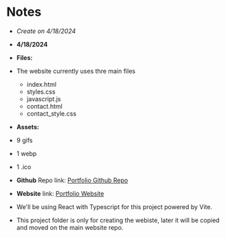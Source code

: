 # Notes

* *Create on 4/18/2024*

* **4/18/2024**

* **Files:**
* The website currently uses thre main files
  * index.html
  * styles.css
  * javascript.js
  * contact.html
  * contact_style.css

* **Assets:**
* 9 gifs
* 1 webp
* 1 .ico

* **Github** Repo link: [Portfolio Github Repo](https://github.com/Efai-De-Leon/Portfolio-Website)
* **Website** link: [Portfolio Website](https://efai-de-leon.github.io/Portfolio-Website/)

* We'll be using React with Typescript for this project powered by Vite.
* This project folder is only for creating the webiste, later it will be copied and moved on the main website repo.